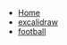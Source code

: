 * [Home](/)
* [excalidraw](https://www.wycjyf.live/excalidraw/)
* [football](https://www.bilibili.com/video/BV1nd4y187CL)